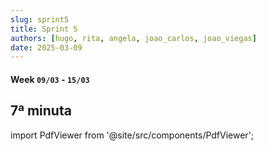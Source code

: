 ```yaml
---
slug: sprint5
title: Sprint 5
authors: [hugo, rita, angela, joao_carlos, joao_viegas]
date: 2025-03-09
---
```

#### Week `09/03` - `15/03`
## 7ª minuta

import PdfViewer from '@site/src/components/PdfViewer';


